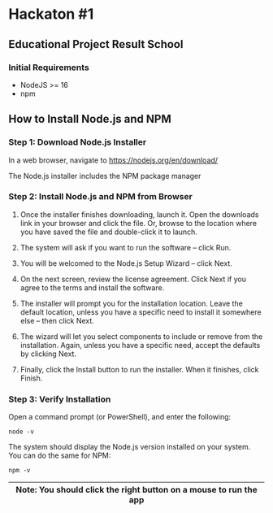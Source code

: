 # Hackaton #1

## Educational Project Result School

### Initial Requirements

- NodeJS >= 16
- npm

## How to Install Node.js and NPM

### Step 1: Download Node.js Installer

In a web browser, navigate to https://nodejs.org/en/download/

The Node.js installer includes the NPM package manager

### Step 2: Install Node.js and NPM from Browser

1. Once the installer finishes downloading, launch it. Open the downloads link in your browser and click the file. Or,
   browse to the location where you have saved the file and double-click it to launch.

2. The system will ask if you want to run the software – click Run.

3. You will be welcomed to the Node.js Setup Wizard – click Next.

4. On the next screen, review the license agreement. Click Next if you agree to the terms and install the software.

5. The installer will prompt you for the installation location. Leave the default location, unless you have a specific
   need to install it somewhere else – then click Next.

6. The wizard will let you select components to include or remove from the installation. Again, unless you have a
   specific need, accept the defaults by clicking Next.

7. Finally, click the Install button to run the installer. When it finishes, click Finish.

### Step 3: Verify Installation

Open a command prompt (or PowerShell), and enter the following:

```
node -v
```

The system should display the Node.js version installed on your system. You can do the same for NPM:

```
npm -v
```

| Note: You should click the right button on a mouse to run the app |
|-------------------------------------------------------------------|
